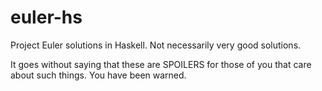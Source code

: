 euler-hs
========

Project Euler solutions in Haskell. Not necessarily very good solutions.

It goes without saying that these are SPOILERS for those of you that care
about such things. You have been warned.
